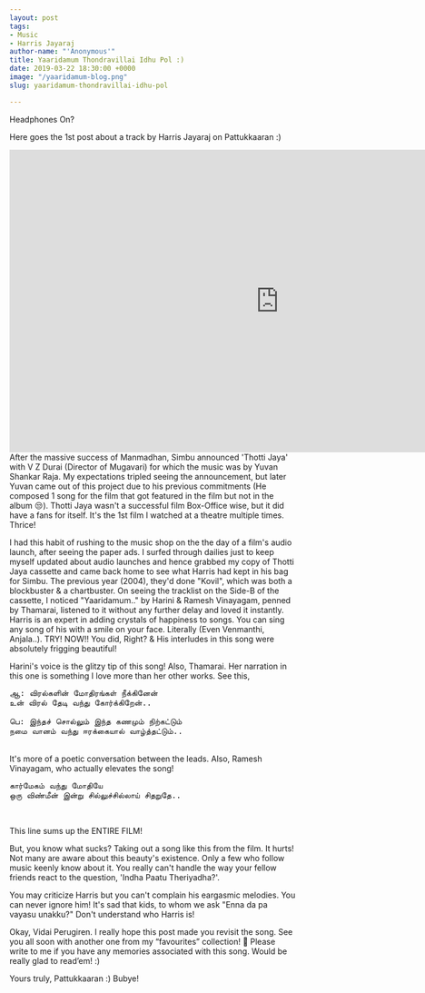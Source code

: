 ```yaml
---
layout: post
tags:
- Music
- Harris Jayaraj
author-name: "'Anonymous'"
title: Yaaridamum Thondravillai Idhu Pol :)
date: 2019-03-22 18:30:00 +0000
image: "/yaaridamum-blog.png"
slug: yaaridamum-thondravillai-idhu-pol

---
```

Headphones On?

Here goes the 1st post about a track by Harris Jayaraj on Pattukkaaran :)

<iframe width="948" height="533" src="https://www.youtube.com/embed/RTH511zOFkc?t=7" frameborder="0" allow="accelerometer; autoplay; encrypted-media; gyroscope; picture-in-picture" allowfullscreen></iframe>
<br>
After the massive success of Manmadhan, Simbu announced 'Thotti Jaya' with V Z Durai (Director of Mugavari) for which the music was by Yuvan Shankar Raja. My expectations tripled seeing the announcement, but later Yuvan came out of this project due to his previous commitments (He composed 1 song for the film that got featured in the film but not in the album 😒). Thotti Jaya wasn't a successful film Box-Office wise, but it did have a fans for itself. It's the 1st film I watched at a theatre multiple times. Thrice!

I had this habit of rushing to the music shop on the the day of a film's audio launch, after seeing the paper ads. I surfed through dailies just to keep myself updated about audio launches and hence grabbed my copy of Thotti Jaya cassette and came back home to see what Harris had kept in his bag for Simbu. The previous year (2004), they'd done "Kovil", which was both a blockbuster & a chartbuster. On seeing the tracklist on the Side-B of the cassette, I noticed "Yaaridamum.." by Harini & Ramesh Vinayagam, penned by Thamarai, listened to it without any further delay and loved it instantly. Harris is an expert in adding crystals of happiness to songs. You can sing any song of his with a smile on your face. Literally (Even Venmanthi, Anjala..). TRY! NOW!! You did, Right? & His interludes in this song were absolutely frigging beautiful!

Harini's voice is the glitzy tip of this song! Also, Thamarai. Her narration in this one is something I love more than her other works. See this,

<pre>
ஆ: விரல்களின் மோதிரங்கள் நீக்கினேன்
உன் விரல் தேடி வந்து கோர்க்கிறேன்..

பெ: இந்தச் சொல்லும் இந்த கணமும் நிற்கட்டும்
நமை வானம் வந்து ஈரக்கையால் வாழ்த்தட்டும்..
</pre>
<br>
It's more of a poetic conversation between the leads. Also, Ramesh Vinayagam, who actually elevates the song!
<br>
<pre>
கார்மேகம் வந்து மோதியே
ஒரு விண்மீன் இன்று சில்லுச்சில்லாய் சிதறுதே..
</pre>
<br>

This line sums up the ENTIRE FILM!

But, you know what sucks? Taking out a song like this from the film. It hurts! Not many are aware about this beauty's existence. Only a few who follow music keenly know about it. You really can't handle the way your fellow friends react to the question, 'Indha Paatu Theriyadha?'. 

You may criticize Harris but you can't complain his eargasmic melodies. You can never ignore him! It's sad that kids, to whom we ask "Enna da pa vayasu unakku?" Don't understand who Harris is! 

Okay, Vidai Perugiren. I really hope this post made you revisit the song. See you all soon with another one from my “favourites” collection! 🙂 Please write to me if you have any memories associated with this song. Would be really glad to read’em! :)

Yours truly, Pattukkaaran :) Bubye!
